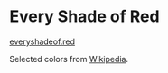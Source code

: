 # Every Shade of Red

[everyshadeof.red](https://everyshadeof.red)

Selected colors from [Wikipedia](https://en.wikipedia.org/wiki/Shades_of_red).
